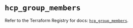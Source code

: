# `hcp_group_members`

Refer to the Terraform Registry for docs: [`hcp_group_members`](https://registry.terraform.io/providers/hashicorp/hcp/0.103.0/docs/resources/group_members).
